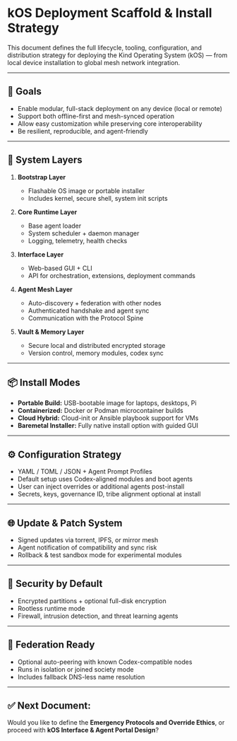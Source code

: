 # kOS Deployment Scaffold & Install Strategy

This document defines the full lifecycle, tooling, configuration, and distribution strategy for deploying the Kind Operating System (kOS) — from local device installation to global mesh network integration.

---

## 🎯 Goals
- Enable modular, full-stack deployment on any device (local or remote)
- Support both offline-first and mesh-synced operation
- Allow easy customization while preserving core interoperability
- Be resilient, reproducible, and agent-friendly

---

## 🧱 System Layers

1. **Bootstrap Layer**
   - Flashable OS image or portable installer
   - Includes kernel, secure shell, system init scripts

2. **Core Runtime Layer**
   - Base agent loader
   - System scheduler + daemon manager
   - Logging, telemetry, health checks

3. **Interface Layer**
   - Web-based GUI + CLI
   - API for orchestration, extensions, deployment commands

4. **Agent Mesh Layer**
   - Auto-discovery + federation with other nodes
   - Authenticated handshake and agent sync
   - Communication with the Protocol Spine

5. **Vault & Memory Layer**
   - Secure local and distributed encrypted storage
   - Version control, memory modules, codex sync

---

## 📦 Install Modes
- **Portable Build:** USB-bootable image for laptops, desktops, Pi
- **Containerized:** Docker or Podman microcontainer builds
- **Cloud Hybrid:** Cloud-init or Ansible playbook support for VMs
- **Baremetal Installer:** Fully native install option with guided GUI

---

## ⚙️ Configuration Strategy
- YAML / TOML / JSON + Agent Prompt Profiles
- Default setup uses Codex-aligned modules and boot agents
- User can inject overrides or additional agents post-install
- Secrets, keys, governance ID, tribe alignment optional at install

---

## 🌐 Update & Patch System
- Signed updates via torrent, IPFS, or mirror mesh
- Agent notification of compatibility and sync risk
- Rollback & test sandbox mode for experimental modules

---

## 🔐 Security by Default
- Encrypted partitions + optional full-disk encryption
- Rootless runtime mode
- Firewall, intrusion detection, and threat learning agents

---

## 🔄 Federation Ready
- Optional auto-peering with known Codex-compatible nodes
- Runs in isolation or joined society mode
- Includes fallback DNS-less name resolution

---

## ✅ Next Document:
Would you like to define the **Emergency Protocols and Override Ethics**, or proceed with **kOS Interface & Agent Portal Design**?

